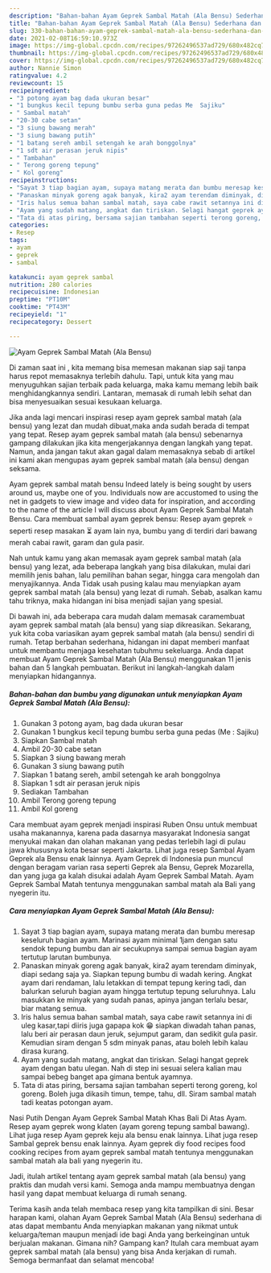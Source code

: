 ```yaml
---
description: "Bahan-bahan Ayam Geprek Sambal Matah (Ala Bensu) Sederhana dan Mudah Dibuat"
title: "Bahan-bahan Ayam Geprek Sambal Matah (Ala Bensu) Sederhana dan Mudah Dibuat"
slug: 330-bahan-bahan-ayam-geprek-sambal-matah-ala-bensu-sederhana-dan-mudah-dibuat
date: 2021-02-08T16:59:10.973Z
image: https://img-global.cpcdn.com/recipes/97262496537ad729/680x482cq70/ayam-geprek-sambal-matah-ala-bensu-foto-resep-utama.jpg
thumbnail: https://img-global.cpcdn.com/recipes/97262496537ad729/680x482cq70/ayam-geprek-sambal-matah-ala-bensu-foto-resep-utama.jpg
cover: https://img-global.cpcdn.com/recipes/97262496537ad729/680x482cq70/ayam-geprek-sambal-matah-ala-bensu-foto-resep-utama.jpg
author: Nannie Simon
ratingvalue: 4.2
reviewcount: 15
recipeingredient:
- "3 potong ayam bag dada ukuran besar"
- "1 bungkus kecil tepung bumbu serba guna pedas Me  Sajiku"
- " Sambal matah"
- "20-30 cabe setan"
- "3 siung bawang merah"
- "3 siung bawang putih"
- "1 batang sereh ambil setengah ke arah bonggolnya"
- "1 sdt air perasan jeruk nipis"
- " Tambahan"
- " Terong goreng tepung"
- " Kol goreng"
recipeinstructions:
- "Sayat 3 tiap bagian ayam, supaya matang merata dan bumbu meresap keseluruh bagian ayam. Marinasi ayam minimal 1jam dengan satu sendok tepung bumbu dan air secukupnya sampai semua bagian ayam tertutup larutan bumbunya."
- "Panaskan minyak goreng agak banyak, kira2 ayam terendam diminyak, diapi sedang saja ya. Siapkan tepung bumbu di wadah kering. Angkat ayam dari rendaman, lalu letakkan di tempat tepung kering tadi, dan balurkan seluruh bagian ayam hingga tertutup tepung seluruhnya. Lalu masukkan ke minyak yang sudah panas, apinya jangan terlalu besar, biar matang semua."
- "Iris halus semua bahan sambal matah, saya cabe rawit setannya ini di uleg kasar,tapi diiris juga gapapa kok 😁 siapkan diwadah tahan panas, lalu beri air perasan daun jeruk, sejumput garam, dan sedikit gula pasir. Kemudian siram dengan 5 sdm minyak panas, atau boleh lebih kalau dirasa kurang."
- "Ayam yang sudah matang, angkat dan tiriskan. Selagi hangat geprek ayam dengan batu ulegan. Nah di step ini sesuai selera kalian mau sampai bebeg banget apa gimana bentuk ayamnya."
- "Tata di atas piring, bersama sajian tambahan seperti terong goreng, kol goreng. Boleh juga dikasih timun, tempe, tahu, dll. Siram sambal matah tadi keatas potongan ayam."
categories:
- Resep
tags:
- ayam
- geprek
- sambal

katakunci: ayam geprek sambal 
nutrition: 280 calories
recipecuisine: Indonesian
preptime: "PT10M"
cooktime: "PT43M"
recipeyield: "1"
recipecategory: Dessert

---
```



![Ayam Geprek Sambal Matah (Ala Bensu)](https://img-global.cpcdn.com/recipes/97262496537ad729/680x482cq70/ayam-geprek-sambal-matah-ala-bensu-foto-resep-utama.jpg)

Di zaman  saat ini , kita memang bisa memesan makanan siap saji tanpa harus repot memasaknya terlebih dahulu. Tapi, untuk kita yang mau menyuguhkan sajian terbaik pada keluarga, maka kamu memang lebih baik menghidangkannya sendiri. Lantaran, memasak di rumah lebih sehat dan bisa menyesuaikan sesuai kesukaan keluarga.

Jika anda lagi mencari inspirasi resep ayam geprek sambal matah (ala bensu) yang lezat dan mudah dibuat,maka anda sudah berada di tempat yang tepat. Resep ayam geprek sambal matah (ala bensu)  sebenarnya gampang dilakukan jika kita mengerjakannya dengan langkah yang tepat. Namun, anda jangan takut akan gagal dalam memasaknya 
sebab di artikel ini kami akan mengupas ayam geprek sambal matah (ala bensu) dengan seksama.  

Ayam geprek sambal matah bensu Indeed lately is being sought by users around us, maybe one of you. Individuals now are accustomed to using the net in gadgets to view image and video data for inspiration, and according to the name of the article I will discuss about Ayam Geprek Sambal Matah Bensu. Cara membuat sambal ayam geprek bensu: Resep ayam geprek ⭐ seperti resep masakan ⏳ ayam lain nya, bumbu yang di terdiri dari bawang merah cabai rawit, garam dan gula pasir.

Nah untuk kamu yang akan memasak ayam geprek sambal matah (ala bensu) yang lezat, ada beberapa langkah yang bisa dilakukan, mulai dari memilih jenis bahan, lalu pemilihan bahan segar, hingga cara mengolah dan menyajikannya. Anda Tidak usah pusing kalau mau menyiapkan ayam geprek sambal matah (ala bensu) yang lezat di rumah. Sebab, asalkan kamu  tahu triknya, maka hidangan ini bisa menjadi sajian yang spesial.

Di bawah ini, ada beberapa cara mudah dalam memasak caramembuat ayam geprek sambal matah (ala bensu) yang siap dikreasikan. Sekarang, yuk kita coba variasikan ayam geprek sambal matah (ala bensu) sendiri di rumah. Tetap berbahan sederhana, hidangan ini dapat memberi manfaat untuk membantu menjaga kesehatan tubuhmu sekeluarga. Anda dapat membuat Ayam Geprek Sambal Matah (Ala Bensu) menggunakan 11 jenis bahan dan 5 langkah pembuatan. Berikut ini langkah-langkah dalam menyiapkan hidangannya.

<!--inarticleads1-->

##### Bahan-bahan dan bumbu yang digunakan untuk menyiapkan Ayam Geprek Sambal Matah (Ala Bensu):

1. Gunakan 3 potong ayam, bag dada ukuran besar
1. Gunakan 1 bungkus kecil tepung bumbu serba guna pedas (Me : Sajiku)
1. Siapkan  Sambal matah
1. Ambil 20-30 cabe setan
1. Siapkan 3 siung bawang merah
1. Gunakan 3 siung bawang putih
1. Siapkan 1 batang sereh, ambil setengah ke arah bonggolnya
1. Siapkan 1 sdt air perasan jeruk nipis
1. Sediakan  Tambahan
1. Ambil  Terong goreng tepung
1. Ambil  Kol goreng


Cara membuat ayam geprek menjadi inspirasi Ruben Onsu untuk membuat usaha makanannya, karena pada dasarnya masyarakat Indonesia sangat menyukai makan dan olahan makanan yang pedas terlebih lagi di pulau jawa khususnya kota besar seperti Jakarta. Lihat juga resep Sambal Ayam Geprek ala Bensu enak lainnya. Ayam Geprek di Indonesia pun muncul dengan beragam varian rasa seperti Geprek ala Bensu, Geprek Mozarella, dan yang juga ga kalah disukai adalah Ayam Geprek Sambal Matah. Ayam Geprek Sambal Matah tentunya menggunakan sambal matah ala Bali yang nyegerin itu. 

<!--inarticleads2-->

##### Cara menyiapkan Ayam Geprek Sambal Matah (Ala Bensu):

1. Sayat 3 tiap bagian ayam, supaya matang merata dan bumbu meresap keseluruh bagian ayam. Marinasi ayam minimal 1jam dengan satu sendok tepung bumbu dan air secukupnya sampai semua bagian ayam tertutup larutan bumbunya.
1. Panaskan minyak goreng agak banyak, kira2 ayam terendam diminyak, diapi sedang saja ya. Siapkan tepung bumbu di wadah kering. Angkat ayam dari rendaman, lalu letakkan di tempat tepung kering tadi, dan balurkan seluruh bagian ayam hingga tertutup tepung seluruhnya. Lalu masukkan ke minyak yang sudah panas, apinya jangan terlalu besar, biar matang semua.
1. Iris halus semua bahan sambal matah, saya cabe rawit setannya ini di uleg kasar,tapi diiris juga gapapa kok 😁 siapkan diwadah tahan panas, lalu beri air perasan daun jeruk, sejumput garam, dan sedikit gula pasir. Kemudian siram dengan 5 sdm minyak panas, atau boleh lebih kalau dirasa kurang.
1. Ayam yang sudah matang, angkat dan tiriskan. Selagi hangat geprek ayam dengan batu ulegan. Nah di step ini sesuai selera kalian mau sampai bebeg banget apa gimana bentuk ayamnya.
1. Tata di atas piring, bersama sajian tambahan seperti terong goreng, kol goreng. Boleh juga dikasih timun, tempe, tahu, dll. Siram sambal matah tadi keatas potongan ayam.


Nasi Putih Dengan Ayam Geprek Sambal Matah Khas Bali Di Atas Ayam. Resep ayam geprek wong klaten (ayam goreng tepung sambal bawang). Lihat juga resep Ayam geprek keju ala bensu enak lainnya. Lihat juga resep Sambal geprek bensu enak lainnya. Ayam geprek diy food recipes food cooking recipes from ayam geprek sambal matah tentunya menggunakan sambal matah ala bali yang nyegerin itu. 

Jadi, itulah artikel tentang  ayam geprek sambal matah (ala bensu)  yang praktis dan mudah versi kami. Semoga anda mampu membuatnya dengan hasil yang dapat membuat keluarga di rumah senang. 

Terima kasih anda telah membaca resep yang kita tampilkan di sini. Besar harapan kami, olahan  Ayam Geprek Sambal Matah (Ala Bensu) sederhana di atas dapat membantu Anda menyiapkan makanan yang nikmat untuk keluarga/teman maupun menjadi ide bagi Anda yang berkeinginan untuk berjualan makanan. Gimana nih? Gampang kan? Itulah cara membuat ayam geprek sambal matah (ala bensu) yang bisa Anda kerjakan di rumah. Semoga bermanfaat dan selamat mencoba!

